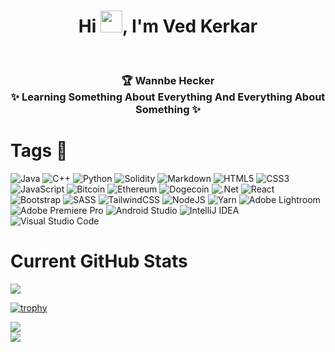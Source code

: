 <!--- 👋 Hi, I’m @vedkerkar10
- 👀 I’m interested in learning new skills in Computer Science
- 🌱 I’m currently learning java and python and also attending college !
- 💞️ I’m looking to collaborate on projects that use java and python.
- 📫 Reach me on [twitter](https://twitter.com/vedkerkar10)
--->
<!---
OMGitsNIK/OMGitsNIK is a ✨ special ✨ repository because its `README.md` (this file) appears on your GitHub profile.
You can click the Preview link to take a look at your changes.
--->

<h1 align="center"> Hi <img src="https://github.com/TheDudeThatCode/TheDudeThatCode/blob/master/Assets/Hi.gif" width="35px">, I'm Ved Kerkar </br> 
</h1>
<p align="center">
<a href="https://twitter.com/vedkerkar10"><img alt="" src="https://img.shields.io/badge/@NIKHIL_RAO-%231DA1F2.svg?style=for-the-badge&logo=Twitter&logoColor=white" style="vertical-align:center" /></a>
<a href="https://www.linkedin.com/in/nikhil-rao-90b337221/"><img alt="" src="https://img.shields.io/badge/@Nikhil_Rao-%230077B5.svg?style=for-the-badge&logo=linkedin&logoColor=white" style="vertical-align:center"/></a>
<a href="https://www.instagram.com/ohmygoditsnikhil/?hl=en"><img alt="" src="https://img.shields.io/badge/ohmygoditsnikhil-%23E4405F.svg?style=for-the-badge&logo=Instagram&logoColor=white" style="vertical-align:center"/></a>
</p>

<h3 align="center"> 🏆 Wannbe Hecker </br>
 ✨ Learning Something About Everything And Everything About Something ✨
</h3>


# Tags 📌
![Java](https://img.shields.io/badge/java-%23ED8B00.svg?style=for-the-badge&logo=java&logoColor=white)
![C++](https://img.shields.io/badge/c++-%2300599C.svg?style=for-the-badge&logo=c%2B%2B&logoColor=white)
![Python](https://img.shields.io/badge/python-3670A0?style=for-the-badge&logo=python&logoColor=ffdd54)
![Solidity](https://img.shields.io/badge/Solidity-%23363636.svg?style=for-the-badge&logo=solidity&logoColor=white)
![Markdown](https://img.shields.io/badge/markdown-%23000000.svg?style=for-the-badge&logo=markdown&logoColor=white)
![HTML5](https://img.shields.io/badge/html5-%23E34F26.svg?style=for-the-badge&logo=html5&logoColor=white)
![CSS3](https://img.shields.io/badge/css3-%231572B6.svg?style=for-the-badge&logo=css3&logoColor=white)
![JavaScript](https://img.shields.io/badge/javascript-%23323330.svg?style=for-the-badge&logo=javascript&logoColor=%23F7DF1E)
![Bitcoin](https://img.shields.io/badge/Bitcoin-000?style=for-the-badge&logo=bitcoin&logoColor=white)
![Ethereum](https://img.shields.io/badge/Ethereum-3C3C3D?style=for-the-badge&logo=Ethereum&logoColor=white)
![Dogecoin](https://img.shields.io/badge/dogecoin-B59A30?style=for-the-badge&logo=dogecoin&logoColor=white)
![.Net](https://img.shields.io/badge/.NET-5C2D91?style=for-the-badge&logo=.net&logoColor=white)
![React](https://img.shields.io/badge/react-%2320232a.svg?style=for-the-badge&logo=react&logoColor=%2361DAFB)
![Bootstrap](https://img.shields.io/badge/bootstrap-%23563D7C.svg?style=for-the-badge&logo=bootstrap&logoColor=white)
![SASS](https://img.shields.io/badge/SASS-hotpink.svg?style=for-the-badge&logo=SASS&logoColor=white)
![TailwindCSS](https://img.shields.io/badge/tailwindcss-%2338B2AC.svg?style=for-the-badge&logo=tailwind-css&logoColor=white)
![NodeJS](https://img.shields.io/badge/node.js-6DA55F?style=for-the-badge&logo=node.js&logoColor=white)
![Yarn](https://img.shields.io/badge/yarn-%232C8EBB.svg?style=for-the-badge&logo=yarn&logoColor=white)
![Adobe Lightroom](https://img.shields.io/badge/Adobe%20Lightroom-31A8FF.svg?style=for-the-badge&logo=Adobe%20Lightroom&logoColor=white)
![Adobe Premiere Pro](https://img.shields.io/badge/Adobe%20Premiere%20Pro-9999FF.svg?style=for-the-badge&logo=Adobe%20Premiere%20Pro&logoColor=white)
![Android Studio](https://img.shields.io/badge/Android%20Studio-3DDC84.svg?style=for-the-badge&logo=android-studio&logoColor=white)
![IntelliJ IDEA](https://img.shields.io/badge/IntelliJIDEA-000000.svg?style=for-the-badge&logo=intellij-idea&logoColor=white)
![Visual Studio Code](https://img.shields.io/badge/Visual%20Studio%20Code-0078d7.svg?style=for-the-badge&logo=visual-studio-code&logoColor=white)

# Current GitHub Stats
<img src="https://github-readme-stats.vercel.app/api?username=omgitsnik&show_icons=true&hide_border=true&theme=gruvbox" >

[![trophy](https://github-profile-trophy.vercel.app/?username=OMGitsNIK&theme=gruvbox)]()

[![](https://readme-typing-svg.herokuapp.com?color=FFC300&lines=Thanks+for+Visiting+my+GitHub+Profile)]() </br>
![](https://komarev.com/ghpvc/?username=OMGitsNIK&label=Profile+Views&color=yellow)
